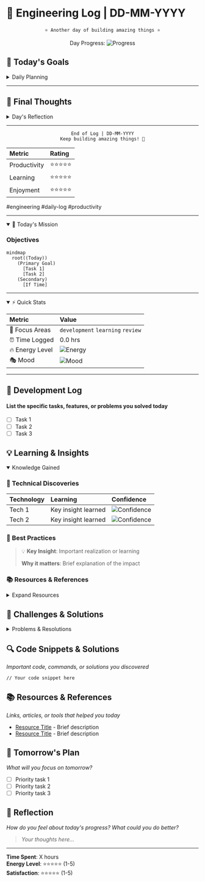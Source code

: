 # 📝 Engineering Log | DD-MM-YYYY

<div align="center">

```text
⭐️ Another day of building amazing things ⭐️
```

Day Progress: ![Progress](https://img.shields.io/badge/progress-60%25-brightgreen)

</div>

## 🎯 Today's Goals

<details>
<summary>Daily Planning</summary>

### 📋 Priority Tasks

1. 🔴 High Priority
   - [ ] Task 1
   - [ ] Task 2
2. 🟡 Medium Priority
   - [ ] Task 1
3. 🟢 If Time Permits
   - [ ] Task 1

### 🎯 Goals & Expectations

```mermaid
graph LR
    A[Tomorrow] --> B[Goal 1]
    A --> C[Goal 2]
    B --> D[Expected Outcome]
    C --> D
```

</details>

---

## 💭 Final Thoughts

<details>
<summary>Day's Reflection</summary>

### 🌟 Achievements
> What made me proud today?

### 📈 Growth
> How did I improve?

### 🎯 Areas for Improvement
> What could be better?

### 🌱 Personal Notes
> Additional thoughts or feelings about the day

</details>

---

<div align="center">

```text
End of Log | DD-MM-YYYY
Keep building amazing things! 🚀
```

| Metric | Rating |
|:--|:--|
| Productivity | ⭐⭐⭐⭐⭐ |
| Learning | ⭐⭐⭐⭐⭐ |
| Enjoyment | ⭐⭐⭐⭐⭐ |

</div>

#engineering #daily-log #productivity

---

<details open>
<summary>🎯 Today's Mission</summary>

### Objectives

```mermaid
mindmap
  root((Today))
    (Primary Goal)
      [Task 1]
      [Task 2]
    (Secondary)
      [If Time]
```

</details>

---

<details open>
<summary>⚡ Quick Stats</summary>

| Metric | Value |
|:--|:--|
| 🎯 Focus Areas | `development` `learning` `review` |
| ⏰ Time Logged | 0.0 hrs |
| 🔥 Energy Level | ![Energy](https://img.shields.io/badge/energy-80%25-orange) |
| 🎭 Mood | ![Mood](https://img.shields.io/badge/mood-70%25-green) |

</details>

---

## 📝 Development Log

#### List the specific tasks, features, or problems you solved today

- [ ] Task 1
- [ ] Task 2
- [ ] Task 3

## 💡 Learning & Insights

<details open>
<summary>Knowledge Gained</summary>

### 🔬 Technical Discoveries

| Technology | Learning | Confidence |
|:--|:--|:--|
| Tech 1 | Key insight learned | ![Confidence](https://img.shields.io/badge/confidence-85%25-blue) |
| Tech 2 | Key insight learned | ![Confidence](https://img.shields.io/badge/confidence-70%25-yellow) |

### 🌟 Best Practices

> 💡 **Key Insight**: Important realization or learning
>
> **Why it matters**: Brief explanation of the impact

### 📚 Resources & References

<details>
<summary>Expand Resources</summary>

- [📄 Resource 1](#) - Brief description
- [📚 Resource 2](#) - Brief description
- [🔗 Resource 3](#) - Brief description

</details>

</details>

## 🚧 Challenges & Solutions

<details>
<summary>Problems & Resolutions</summary>

### 🎯 Technical Challenges

```mermaid
flowchart LR
    A[Challenge] --> B{Attempted Solutions}
    B --> C[Solution 1]
    B --> D[Solution 2]
    C --> E[Outcome]
    D --> E
```

### 💭 Lessons Learned

> 📝 **Key Takeaway**: Main lesson from today's challenges
>
> **Future Prevention**: How to avoid similar issues

</details>

## 🔍 Code Snippets & Solutions

*Important code, commands, or solutions you discovered*

```language
// Your code snippet here
```

## 📚 Resources & References

*Links, articles, or tools that helped you today*

- [Resource Title](URL) - Brief description
- [Resource Title](URL) - Brief description

## 🎯 Tomorrow's Plan

*What will you focus on tomorrow?*

- [ ] Priority task 1
- [ ] Priority task 2
- [ ] Priority task 3

## 💭 Reflection

*How do you feel about today's progress? What could you do better?*

> *Your thoughts here...*

---

**Time Spent**: X hours  
**Energy Level**: ⭐⭐⭐⭐⭐ (1-5)  
**Satisfaction**: ⭐⭐⭐⭐⭐ (1-5)
